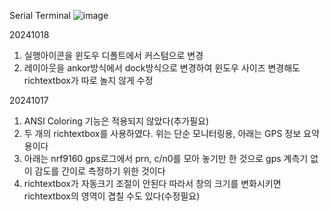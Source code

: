 Serial Terminal
![image](https://github.com/user-attachments/assets/b596df2f-2b92-4162-a12b-38b520bc3697)

20241018
1. 실행아이콘을 윈도우 디폴트에서 커스텀으로 변경
2. 레이아웃을 ankor방식에서 dock방식으로 변경하여 윈도우 사이즈 변경해도 richtextbox가 따로 놀지 않게 수정
   
20241017
1. ANSI Coloring 기능은 적용되지 않았다(추가필요)
2. 두 개의 richtextbox를 사용하였다. 위는 단순 모니터링용, 아래는 GPS 정보 요약용이다
3. 아래는 nrf9160 gps로그에서 prn, c/n0를 모아 놓기만 한 것으로 gps 계측기 없이 감도를 간이로 측정하기 위한 것이다
4. richtextbox가 자동크기 조절이 안된다 따라서 창의 크기를 변화시키면 richtextbox의 영역이 겹칠 수도 있다(수정필요)


